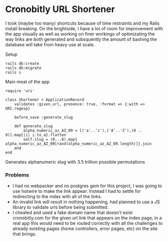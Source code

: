 # Cronobitly URL Shortener

I took (maybe too many) shortcuts because of time restraints and my Rails install breaking. On the brightside, I have a lot of room for improvement with the app visually as well as working on finer workings of optimizating the way links are both generated and subsquently the amount of bashing the database will take from heavy use at scale. 

Setup
```
rails db:create
rails db:migrate 
rails s
```

Main meat of the app 

```
require 'uri'

class Shortener < ApplicationRecord
    validates :given_url, presence: true, :format => {:with => URI.regexp}

    before_save :generate_slug

    def generate_slug
        alpha_numeric_az_AZ_09 = [('a'..'z'),('A'..'Z'),(0 .. 9)].map{|i| i.to_a}.flatten
        self.slug = (0...8).map{ alpha_numeric_az_AZ_09[rand(alpha_numeric_az_AZ_09.length)]}.join
    end
end

```

Generates alphanumeric slug with 3.5 trillion possible permutations


### Problems 

- I had no webpacker and no postgres gem for this project, I was going to use hotwire to make the link appear. Instead I had to settle for redirecting to the index with all of the links.
- An invalid link will result in nothing happening, had planned to use a JS library to validate urls before being submitted. 
- I cheated and used a fake domain name that doesn't exist cronobitly.com for the given url link that appears on the index page, in a real app this would need to be routed correctly with all the challenges to already existing pages (home controllers, error pages, etc) on the site that brings. 









